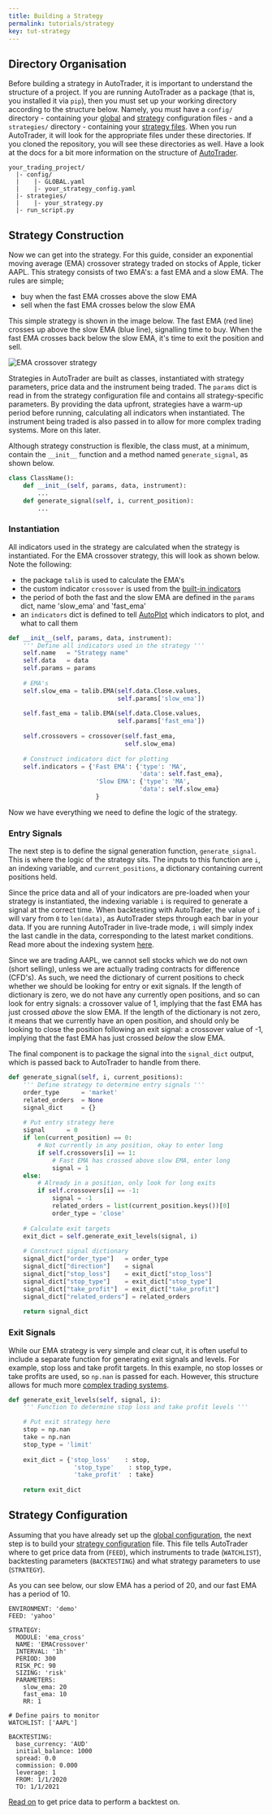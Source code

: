 ```yaml
---
title: Building a Strategy
permalink: tutorials/strategy
key: tut-strategy
---
```



## Directory Organisation
Before building a strategy in AutoTrader, it is important to understand the structure of a project. If you are 
running AutoTrader as a package (that is, you installed it via `pip`), then you must set up your working directory
according to the structure below. Namely, you must have a `config/` directory - containing your 
[global](../docs/configuration-global) and [strategy](../docs/configuration-strategy) 
configuration files - and a `strategies/` directory - containing your [strategy files](../docs/strategies). When you 
run AutoTrader, it will look for the appropriate files under these directories. If you cloned the repository, you will
see these directories as well.
Have a look at the docs for a bit more information on the structure of [AutoTrader](../docs/autotrader).
```
your_trading_project/
  |- config/
  |    |- GLOBAL.yaml
  |    |- your_strategy_config.yaml
  |- strategies/
  |    |- your_strategy.py
  |- run_script.py
```


## Strategy Construction
Now we can get into the strategy. For this guide, consider an exponential moving average (EMA) crossover strategy traded 
on stocks of Apple, ticker AAPL.
This strategy consists of two EMA's: a fast EMA and a slow EMA. The rules are simple;
- buy when the fast EMA crosses above the slow EMA
- sell when the fast EMA crosses below the slow EMA

This simple strategy is shown in the image below. The fast EMA (red line) crosses up above the slow EMA (blue line), signalling
time to buy. When the fast EMA crosses back below the slow EMA, it's time to exit the position and sell.

![EMA crossover strategy](../assets/images/ema_cross_signals.png "EMA Crossover Strategy Entry and Exit Signals")

Strategies in AutoTrader are built as classes, instantiated with strategy parameters, price data and the instrument
being traded. The `params` dict is read in from the strategy configuration file and contains all strategy-specific
parameters. By providing the data upfront, strategies have a warm-up period before running, calculating all indicators 
when instantiated. The instrument being traded is also passed in to allow for more complex trading systems. More on 
this later.

Although strategy construction is flexible, the class must, at a minimum, contain the `__init__` function and a 
method named `generate_signal`, as shown below.

```python
class ClassName():
    def __init__(self, params, data, instrument):
        ...
    def generate_signal(self, i, current_position):
        ...
```

### Instantiation
All indicators used in the strategy are calculated when the strategy is instantiated. For the EMA crossover strategy,
this will look as shown below. Note the following:
- the package `talib` is used to calculate the EMA's
- the custom indicator `crossover` is used from the [built-in indicators](../docs/indicators)
- the period of both the fast and the slow EMA are defined in the `params` dict, name 'slow_ema' and 'fast_ema'
- an `indicators` dict is defined to tell [AutoPlot](../docs/autoplot) which indicators to plot, and what to call them

```python
def __init__(self, params, data, instrument):
    ''' Define all indicators used in the strategy '''
    self.name   = "Strategy name"
    self.data   = data
    self.params = params
    
    # EMA's
    self.slow_ema = talib.EMA(self.data.Close.values, 
                              self.params['slow_ema'])
    
    self.fast_ema = talib.EMA(self.data.Close.values, 
                              self.params['fast_ema'])
    
    self.crossovers = crossover(self.fast_ema, 
                                self.slow_ema)
    
    # Construct indicators dict for plotting
    self.indicators = {'Fast EMA': {'type': 'MA',
                                    'data': self.fast_ema},
                        'Slow EMA': {'type': 'MA',
                                    'data': self.slow_ema}
                        }

```

Now we have everything we need to define the logic of the strategy.


### Entry Signals

The next step is to define the signal generation function, `generate_signal`. This is where the logic of
the strategy sits. The inputs to this function are `i`, an indexing variable, and `current_positions`, a 
dictionary containing current positions held. 

Since the price data and all of your indicators are pre-loaded when your strategy is instantiated, the indexing
variable `i` is required to generate a signal at the correct time. When backtesting with AutoTrader, the value 
of `i` will vary from `0` to `len(data)`, as AutoTrader steps through each bar in your data. If you are running
AutoTrader in live-trade mode, `i` will simply index the last candle in the data, corresponding to the latest 
market conditions. Read more about the indexing system [here](../docs/autotrader#data-indexing).

Since we are trading AAPL, we cannot sell stocks which we do not own (short selling), unless we are actually
trading contracts for difference (CFD's). As such, we need the dictionary of current positions to check whether
we should be looking for entry or exit signals. If the length of dictionary is zero, we do not have any currently
open positions, and so can look for entry signals: a crossover value of 1, implying that the fast EMA has just 
crossed *above* the slow EMA. If the length of the dictionary is not zero, it means that we currently have an open
position, and should only be looking to close the position following an exit signal: a crossover value of -1, 
implying that the fast EMA has just crossed *below* the slow EMA.

The final component is to package the signal into the `signal_dict` output, which is passed back to AutoTrader to
handle from there.

```python
def generate_signal(self, i, current_positions):
    ''' Define strategy to determine entry signals '''
    order_type      = 'market'
    related_orders  = None
    signal_dict     = {}
    
    # Put entry strategy here
    signal      = 0
    if len(current_position) == 0:
        # Not currently in any position, okay to enter long
        if self.crossovers[i] == 1:
            # Fast EMA has crossed above slow EMA, enter long
            signal = 1
    else:
        # Already in a position, only look for long exits
        if self.crossovers[i] == -1:
            signal = -1
            related_orders = list(current_position.keys())[0]
            order_type = 'close'
    
    # Calculate exit targets
    exit_dict = self.generate_exit_levels(signal, i)
    
    # Construct signal dictionary
    signal_dict["order_type"]   = order_type
    signal_dict["direction"]    = signal
    signal_dict["stop_loss"]    = exit_dict["stop_loss"]
    signal_dict["stop_type"]    = exit_dict["stop_type"]
    signal_dict["take_profit"]  = exit_dict["take_profit"]
    signal_dict["related_orders"] = related_orders
    
    return signal_dict
```


### Exit Signals
While our EMA strategy is very simple and clear cut, it is often useful to include a separate function for generating 
exit signals and levels. For example, stop loss and take profit targets. In this example, no stop losses or take 
profits are used, so `np.nan` is passed for each. However, this structure allows for much more 
[complex trading systems](../blog).

```python
def generate_exit_levels(self, signal, i):
    ''' Function to determine stop loss and take profit levels '''

    # Put exit strategy here
    stop = np.nan
    take = np.nan
    stop_type = 'limit'
    
    exit_dict = {'stop_loss'    : stop, 
                  'stop_type'    : stop_type,
                  'take_profit'  : take}
    
    return exit_dict
```

## Strategy Configuration
Assuming that you have already set up the [global configuration](../docs/configuration-global), the next step is to 
build your [strategy configuration](../docs/configuration-strategy) file. This file tells AutoTrader where to get 
price data from (`FEED`), which instruments to trade (`WATCHLIST`), backtesting parameters (`BACKTESTING`) and 
what strategy parameters to use (`STRATEGY`).

As you can see below, our slow EMA has a period of 20, and our fast EMA has a period of 10.

```
ENVIRONMENT: 'demo'
FEED: 'yahoo'

STRATEGY:
  MODULE: 'ema_cross'
  NAME: 'EMACrossover'
  INTERVAL: '1h'
  PERIOD: 300
  RISK_PC: 90
  SIZING: 'risk'
  PARAMETERS:
    slow_ema: 20
    fast_ema: 10
    RR: 1

# Define pairs to monitor
WATCHLIST: ['AAPL']

BACKTESTING:
  base_currency: 'AUD'
  initial_balance: 1000
  spread: 0.0
  commission: 0.000
  leverage: 1
  FROM: 1/1/2020
  TO: 1/1/2021
```

[Read on](price-data) to get price data to perform a backtest on.
